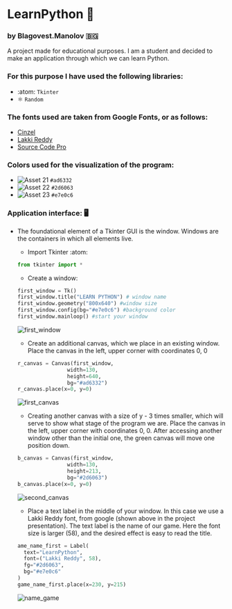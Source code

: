 # LearnPython 🚀
### by Blagovest.Manolov 🇧🇬
A project made for educational purposes. I am a student and decided to make an application through which we can learn Python.

### For this purpose I have used the following libraries:
- :atom: `Tkinter`
- ⚛️ `Random`
### The fonts used are taken from Google Fonts, or as follows:
- [Cinzel](https://fonts.google.com/specimen/Cinzel?query=Cinzel)
- [Lakki Reddy](https://fonts.google.com/specimen/Lakki+Reddy?query=Lakki)
- [Source Code Pro](https://fonts.google.com/specimen/Source+Code+Pro?query=Source+Code+Pro)
### Colors used for the visualization of the program:
-  ![Asset 21](https://user-images.githubusercontent.com/101090286/171855617-2642e54e-0f9b-41bb-98ad-5902c5393b08.png) `#ad6332`
- ![Asset 22](https://user-images.githubusercontent.com/101090286/171855772-8e3f0483-ae9a-48f3-b92b-997f1ccf783c.png) `#2d6063`
- ![Asset 23](https://user-images.githubusercontent.com/101090286/171855923-7d4fbbd7-84f2-4e45-9a98-e052fad576bd.png) `#e7e0c6`


### Application interface: 🖥️
- The foundational element of a Tkinter GUI is the window. Windows are the containers in which all elements live.
  - Import Tkinter :atom:
  ```python
  from tkinter import *
  ```
  - Create a window:
  ```python
  first_window = Tk()
  first_window.title("LEARN PYTHON") # window name
  first_window.geometry("800x640") #window size
  first_window.config(bg="#e7e0c6") #background color 
  first_window.mainloop() #start your window
  ```
  ![first_window](https://user-images.githubusercontent.com/101090286/172004471-382ccf4e-76ce-49dd-b926-bd7ce4de09be.png)

   - Create an additional canvas, which we place in an existing window. Place the canvas in the left, upper corner with coordinates 0, 0
  ```python
  r_canvas = Canvas(first_window,
                  width=130,
                  height=640,
                  bg="#ad6332")
  r_canvas.place(x=0, y=0)
  ```
  ![first_canvas](https://user-images.githubusercontent.com/101090286/172004589-281df13c-02e6-43bf-b56e-6beecdf76879.png)

   - Creating another canvas with a size of y - 3 times smaller, which will serve to show what stage of the program we are. Place the canvas in the left, 
     upper corner with coordinates 0, 0. After accessing another window other than the initial one, the green canvas will move one position down.
  ```python
  b_canvas = Canvas(first_window,
                  width=130,
                  height=213,
                  bg="#2d6063")
  b_canvas.place(x=0, y=0)
  ```
  ![second_canvas](https://user-images.githubusercontent.com/101090286/172004669-496ddb32-9cac-4dd3-a54f-5359b6224cc2.png)

  - Place a text label in the middle of your window. In this case we use a Lakki Reddy font, from google (shown above in the project presentation). The text label is the name of our game. Here the font size is larger (58), and the desired effect is easy to read the title.
  ```python
  ame_name_first = Label(
    text="LearnPython",
    font=("Lakki Reddy", 58),
    fg="#2d6063",
    bg="#e7e0c6"
  )
  game_name_first.place(x=230, y=215)
  ```
  ![name_game](https://user-images.githubusercontent.com/101090286/172006020-324d6a10-8934-4131-9c36-deb2b78c09f3.png)

  
